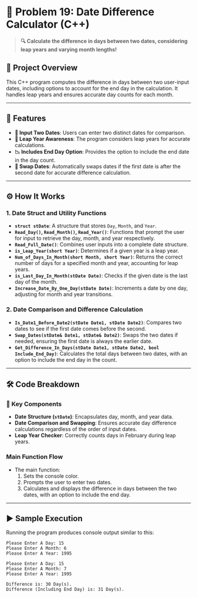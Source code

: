 # 📅 Problem 19: Date Difference Calculator (C++)

> **🔍 Calculate the difference in days between two dates, considering leap years and varying month lengths!**

## 📘 Project Overview
This C++ program computes the difference in days between two user-input dates, including options to account for the end day in the calculation. It handles leap years and ensures accurate day counts for each month.

---

## 🌟 Features
- **📅 Input Two Dates**: Users can enter two distinct dates for comparison.
- **🔄 Leap Year Awareness**: The program considers leap years for accurate calculations.
- **📉 Includes End Day Option**: Provides the option to include the end date in the day count.
- **🔄 Swap Dates**: Automatically swaps dates if the first date is after the second date for accurate difference calculation.

---

## ⚙️ How It Works
### 1. Date Struct and Utility Functions
- **`struct stDate`**: A structure that stores `Day`, `Month`, and `Year`.
- **`Read_Day()`, `Read_Month()`, `Read_Year()`**: Functions that prompt the user for input to retrieve the day, month, and year respectively.
- **`Read_Full_Date()`**: Combines user inputs into a complete date structure.
- **`is_Leap_Year(short Year)`**: Determines if a given year is a leap year.
- **`Num_of_Days_In_Month(short Month, short Year)`**: Returns the correct number of days for a specified month and year, accounting for leap years.
- **`is_Last_Day_In_Month(stDate Date)`**: Checks if the given date is the last day of the month.
- **`Increase_Date_By_One_Day(stDate Date)`**: Increments a date by one day, adjusting for month and year transitions.

### 2. Date Comparison and Difference Calculation
- **`Is_Date1_Before_Date2(stDate Date1, stDate Date2)`**: Compares two dates to see if the first date comes before the second.
- **`Swap_Dates(stDate& Date1, stDate& Date2)`**: Swaps the two dates if needed, ensuring the first date is always the earlier date.
- **`Get_Difference_In_Days(stDate Date1, stDate Date2, bool Include_End_Day)`**: Calculates the total days between two dates, with an option to include the end day in the count.

---

## 🛠️ Code Breakdown
### 🔹 Key Components
- **Date Structure (`stDate`)**: Encapsulates day, month, and year data.
- **Date Comparison and Swapping**: Ensures accurate day difference calculations regardless of the order of input dates.
- **Leap Year Checker**: Correctly counts days in February during leap years.
  
### Main Function Flow
- The main function:
  1. Sets the console color.
  2. Prompts the user to enter two dates.
  3. Calculates and displays the difference in days between the two dates, with an option to include the end day.

---

## ▶️ Sample Execution
Running the program produces console output similar to this:

```plaintext
Please Enter A Day: 15
Please Enter A Month: 6
Please Enter A Year: 1995

Please Enter A Day: 15
Please Enter A Month: 7
Please Enter A Year: 1995

Difference is: 30 Day(s).
Difference (Including End Day) is: 31 Day(s).
